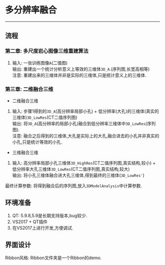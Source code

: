 # 多分辨率融合
-----------------------

## 流程

### 第二章: 多尺度岩心图像三维重建算法

1. 输入: 一张训练图像```A```(二值图)    
输出: 重建出一个统计分析意义上等效的三维体```3D_A```.(序列图,长宽高相等)     
注意: 重建出来的三维体并非是实际的三维体,只是统计意义上的三维体.

### 第三章: 二维融合三维

- 二维融合三维
1. 输入: 步骤1得到的```3D_A```(高分辨率局部小孔) + 低分辨率(大孔)的三维体(真实的三维体)```3D_LowRes```(CT二值序列图)    
输出: 将```3D_A```(高分辨率的局部小孔)融合到低分辨率三维体中```3D_LowRes```(序列图).     
注意: 融合之后得到的三维体,大孔是实际上的大孔,融合进去的小孔并非真实的小孔,只是统计等效的小孔.

- 三维融合三维
1. 输入: 高分辨率局部小孔三维体```3D_HighRes```(CT二值序列图,真实结构,较小) + 低分辨率大孔三维体```3D_LowRes```(CT二值序列图,真实结构,较大)        
输出: 将小孔三维体融合进大孔三维体,得到最终的三维体(```3D_LowRes'```)

最终计算参数: 将得到融合后的序列图,放入```3DModelAnalysis```中计算参数.

## 环境准备
1. QT: 5.9.8,5.9是长期支持版本,bug较少.
2. VS2017 + QT插件
3. 在VS2017上进行开发,方便调试.

## 界面设计
Ribbon风格: Ribbon文件夹是一个Ribbon的demo.


